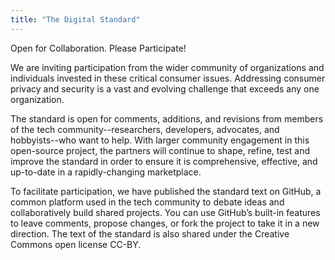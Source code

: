 ```yaml
---
title: "The Digital Standard"
---
```


Open for Collaboration. Please Participate!

We are inviting participation from the wider community of organizations and individuals invested in these critical consumer issues. Addressing consumer privacy and security is a vast and evolving challenge that exceeds any one organization.

The standard is open for comments, additions, and revisions from members of the tech community--researchers, developers, advocates, and hobbyists--who want to help. With larger community engagement in this open-source project, the partners will continue to shape, refine, test and improve the standard in order to ensure it is comprehensive, effective, and up-to-date in a rapidly-changing marketplace.

To facilitate participation, we have published the standard text on GitHub, a common platform used in the tech community to debate ideas and collaboratively build shared projects. You can use GitHub’s built-in features to leave comments, propose changes, or fork the project to take it in a new direction. The text of the standard is also shared under the Creative Commons open license CC-BY.

